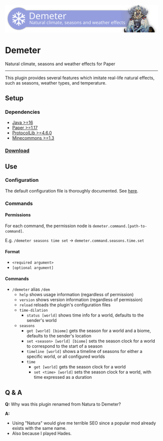 <img src="banner.svg" width="1024"/>

# Demeter

Natural climate, seasons and weather effects for Paper

--- 

This plugin provides several features which imitate real-life natural effects,
such as seasons, weather types, and temperature.

## Setup

### Dependencies

* [Java >=16](https://adoptopenjdk.net/?variant=openjdk16&jvmVariant=hotspot)
* [Paper >=1.17](https://papermc.io/)
* [ProtocolLib >=4.6.0](https://www.spigotmc.org/resources/protocollib.1997/)
* [Minecommons >=1.3](https://gitlab.com/aecsocket/minecommons)

### [Download](https://gitlab.com/aecsocket/demeter/-/jobs/artifacts/master/raw/paper/build/libs/demeter-paper-1.0.jar?job=build)

## Use

### Configuration

The default configuration file is thoroughly documented. See [here](paper/src/main/resources/settings.conf).

### Commands

#### Permissions

For each command, the permission node is `demeter.command.[path-to-command]`.

E.g. `/demeter seasons time set` -> `demeter.command.seasons.time.set`

#### Format

* `<required argument>` 
* `[optional argument]`

#### Commands

* `/demeter` alias `/dem`
  * `help` shows usage information (regardless of permission)
  * `version` shows version information (regardless of permission)
  * `reload` reloads the plugin's configuration files
  * `time-dilation`
    * `status [world]` shows time info for a world, defaults to the sender's world
  * `seasons`
    * `get [world] [biome]` gets the season for a world and a biome, defaults to the sender's location
    * `set <season> [world] [biome]` sets the season clock for a world to correspond to the start of a season
    * `timeline [world]` shows a timeline of seasons for either a specific world, or all configured worlds
    * `time`
      * `get [world]` gets the season clock for a world
      * `set <time> [world]` sets the season clock for a world, with time expressed as a duration

## Q & A

**Q:** Why was this plugin renamed from Natura to Demeter?

**A:**
* Using "Natura" would give me terrible SEO since a popular mod already exists with the same name.
* Also because I played Hades.
